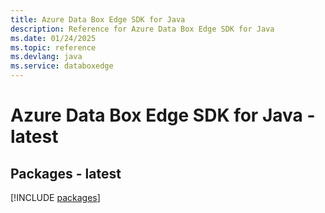 ```yaml
---
title: Azure Data Box Edge SDK for Java
description: Reference for Azure Data Box Edge SDK for Java
ms.date: 01/24/2025
ms.topic: reference
ms.devlang: java
ms.service: databoxedge
---
```

# Azure Data Box Edge SDK for Java - latest
## Packages - latest
[!INCLUDE [packages](data-box-edge-index.md)]